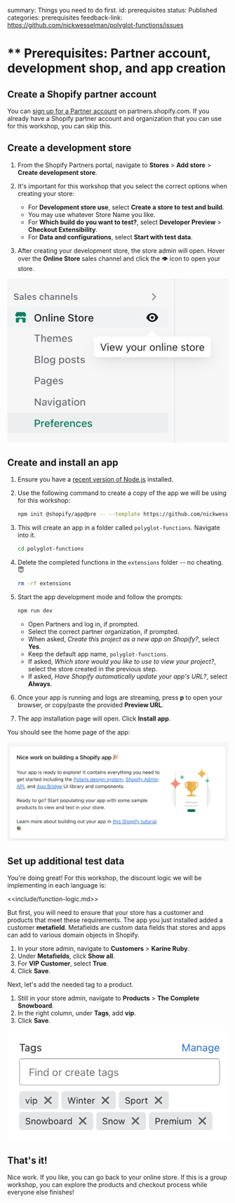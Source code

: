 summary: Things you need to do first.
id: prerequisites
status: Published
categories: prerequisites
feedback-link: https://github.com/nickwesselman/polyglot-functions/issues

# ** Prerequisites: Partner account, development shop, and app creation

## Create a Shopify partner account

You can [sign up for a Partner account](https://partners.shopify.com/signup) on partners.shopify.com. If you already have a Shopify partner account and organization that you can use for this workshop, you can skip this.

## Create a development store

1. From the Shopify Partners portal, navigate to **Stores** > **Add store** > **Create development store**.
2. It's important for this workshop that you select the correct options when creating your store:

    - For **Development store use**, select **Create a store to test and build**.
    - You may use whatever Store Name you like.
    - For **Which build do you want to test?**, select **Developer Preview** > **Checkout Extensibility**.
    - For **Data and configurations**, select **Start with test data**.

3. After creating your development store, the store admin will open. Hover over the **Online Store** sales channel and click the 👁️ icon to open your store.

![The online store navigation](images/prerequisites/view-online-store.png)

## Create and install an app

1. Ensure you have a [recent version of Node.js](https://nodejs.org/en/download/) installed.
1. Use the following command to create a copy of the app we will be using for this workshop:

    ```bash
    npm init @shopify/app@pre -- --template https://github.com/nickwesselman/polyglot-functions --name polyglot-functions
    ```

1. This will create an app in a folder called `polyglot-functions`. Navigate into it.

    ```bash
    cd polyglot-functions
    ```

1. Delete the completed functions in the `extensions` folder -- no cheating. 😇

    ```bash
    rm -rf extensions
    ```

1. Start the app development mode and follow the prompts:

    ```bash
    npm run dev
    ```

    - Open Partners and log in, if prompted.
    - Select the correct partner organization, if prompted.
    - When asked, _Create this project as a new app on Shopify?_, select **Yes**.
    - Keep the default app name, `polyglot-functions`.
    - If asked, _Which store would you like to use to view your project?_, select the store created in the previous step.
    - If asked, _Have Shopify automatically update your app's URL?_, select **Always**.

1. Once your app is running and logs are streaming, press **p** to open your browser, or copy/paste the provided **Preview URL**.
1. The app installation page will open. Click **Install app**.

You should see the home page of the app:

![The app home](images/prerequisites/app-home.png)

## Set up additional test data

You're doing great! For this workshop, the discount logic we will be implementing in each language is:

<<include/function-logic.md>>

But first, you will need to ensure that your store has a customer and products that meet these requirements. The app you just installed added a customer **metafield**. Metafields are custom data fields that stores and apps can add to various domain objects in Shopify.

1. In your store admin, navigate to **Customers** > **Karine Ruby**.
1. Under **Metafields**, click **Show all**.
1. For **VIP Customer**, select **True**.
1. Click **Save**.

Next, let's add the needed tag to a product.

1. Still in your store admin, navigate to **Products** > **The Complete Snowboard**.
1. In the right column, under **Tags**, add **vip**.
1. Click **Save**.

![The vip tag](images/prerequisites/vip-tag.png)

## That's it!

Nice work. If you like, you can go back to your online store. If this is a group workshop, you can explore the products and checkout process while everyone else finishes!